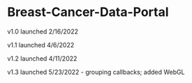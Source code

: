 # Breast-Cancer-Data-Portal

v1.0 launched 2/16/2022

v1.1 launched 4/6/2022

v1.2 launched 4/11/2022

v1.3 launched 5/23/2022
    - grouping callbacks; added WebGL
